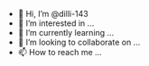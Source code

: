 - 👋 Hi, I’m @dilli-143
- 👀 I’m interested in ...
- 🌱 I’m currently learning ...
- 💞️ I’m looking to collaborate on ...
- 📫 How to reach me ...

<!---
dilli-143/dilli-143 is a ✨ special ✨ repository because its `README.md` (this file) appears on your GitHub profile.
You can click the Preview link to take a look at your changes.
---
